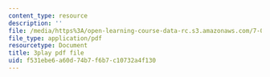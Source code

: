 ```yaml
---
content_type: resource
description: ''
file: /media/https%3A/open-learning-course-data-rc.s3.amazonaws.com/7-016-introductory-biology-fall-2018/f531ebe6a60d74b7f6b7c10732a4f130_QTdJiG7mV40.pdf
file_type: application/pdf
resourcetype: Document
title: 3play pdf file
uid: f531ebe6-a60d-74b7-f6b7-c10732a4f130
---
```

